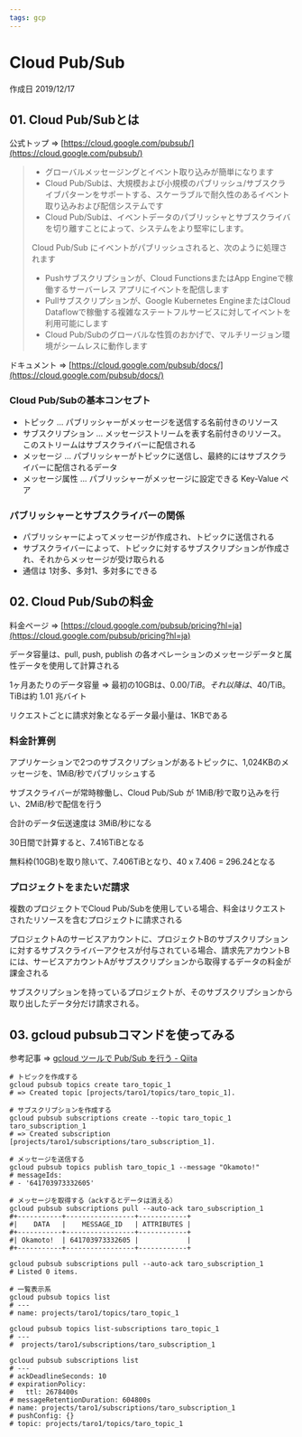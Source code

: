 ```yaml
---
tags: gcp
---
```


# Cloud Pub/Sub

作成日 2019/12/17

## 01. Cloud Pub/Subとは

公式トップ => [https://cloud.google.com/pubsub/](https://cloud.google.com/pubsub/)

> - グローバルメッセージングとイベント取り込みが簡単になります
> - Cloud Pub/Subは、大規模および小規模のパブリッシュ/サブスクライブパターンをサポートする、スケーラブルで耐久性のあるイベント取り込みおよび配信システムです
> - Cloud Pub/Subは、イベントデータのパブリッシャとサブスクライバを切り離すことによって、システムをより堅牢にします。
>
> Cloud Pub/Sub にイベントがパブリッシュされると、次のように処理されます
>
> - Pushサブスクリプションが、Cloud FunctionsまたはApp Engineで稼働するサーバーレス アプリにイベントを配信します
> - Pullサブスクリプションが、Google Kubernetes EngineまたはCloud Dataflowで稼働する複雑なステートフルサービスに対してイベントを利用可能にします
> - Cloud Pub/Subのグローバルな性質のおかげで、マルチリージョン環境がシームレスに動作します

ドキュメント => [https://cloud.google.com/pubsub/docs/](https://cloud.google.com/pubsub/docs/)

### Cloud Pub/Subの基本コンセプト

- トピック ... パブリッシャーがメッセージを送信する名前付きのリソース
- サブスクリプション ... メッセージストリームを表す名前付きのリソース。このストリームはサブスクライバーに配信される
- メッセージ ... パブリッシャーがトピックに送信し、最終的にはサブスクライバーに配信されるデータ
- メッセージ属性 ... パブリッシャーがメッセージに設定できる Key-Value ペア

### パブリッシャーとサブスクライバーの関係

- パブリッシャーによってメッセージが作成され、トピックに送信される
- サブスクライバーによって、トピックに対するサブスクリプションが作成され、それからメッセージが受け取られる
- 通信は 1対多、多対1、多対多にできる

## 02. Cloud Pub/Subの料金

料金ページ => [https://cloud.google.com/pubsub/pricing?hl=ja](https://cloud.google.com/pubsub/pricing?hl=ja)

データ容量は、pull, push, publish の各オペレーションのメッセージデータと属性データを使用して計算される

1ヶ月あたりのデータ容量 => 最初の10GBは、$0.00/TiB。それ以降は、$40/TiB。TiBは約 1.01 兆バイト

リクエストごとに請求対象となるデータ最小量は、1KBである

### 料金計算例

アプリケーションで2つのサブスクリプションがあるトピックに、1,024KBのメッセージを、1MiB/秒でパブリッシュする

サブスクライバーが常時稼働し、Cloud Pub/Sub が 1MiB/秒で取り込みを行い、2MiB/秒で配信を行う

合計のデータ伝送速度は 3MiB/秒になる

30日間で計算すると、7.416TiBとなる

無料枠(10GB)を取り除いて、7.406TiBとなり、40 x 7.406 = 296.24となる

### プロジェクトをまたいだ請求

複数のプロジェクトでCloud Pub/Subを使用している場合、料金はリクエストされたリソースを含むプロジェクトに請求される

プロジェクトAのサービスアカウントに、プロジェクトBのサブスクリプションに対するサブスクライバーアクセスが付与されている場合、請求先アカウントBには、サービスアカウントAがサブスクリプションから取得するデータの料金が課金される

サブスクリプションを持っているプロジェクトが、そのサブスクリプションから取り出したデータ分だけ請求される。


## 03. gcloud pubsubコマンドを使ってみる

参考記事 => [gcloud ツールで Pub/Sub を行う \- Qiita](https://qiita.com/ekzemplaro/items/2c47beb962bee54b4609)

```bash=
# トピックを作成する
gcloud pubsub topics create taro_topic_1
# => Created topic [projects/taro1/topics/taro_topic_1].

# サブスクリプションを作成する
gcloud pubsub subscriptions create --topic taro_topic_1 taro_subscription_1
# => Created subscription [projects/taro1/subscriptions/taro_subscription_1].

# メッセージを送信する
gcloud pubsub topics publish taro_topic_1 --message "Okamoto!"
# messageIds:
# - '641703973332605'

# メッセージを取得する（ackするとデータは消える）
gcloud pubsub subscriptions pull --auto-ack taro_subscription_1
#+-----------+-----------------+------------+
#|    DATA   |    MESSAGE_ID   | ATTRIBUTES |
#+-----------+-----------------+------------+
#| Okamoto!  | 641703973332605 |            |
#+-----------+-----------------+------------+

gcloud pubsub subscriptions pull --auto-ack taro_subscription_1
# Listed 0 items.

# 一覧表示系
gcloud pubsub topics list
# ---
# name: projects/taro1/topics/taro_topic_1

gcloud pubsub topics list-subscriptions taro_topic_1
# ---
#  projects/taro1/subscriptions/taro_subscription_1

gcloud pubsub subscriptions list
# ---
# ackDeadlineSeconds: 10
# expirationPolicy:
#   ttl: 2678400s
# messageRetentionDuration: 604800s
# name: projects/taro1/subscriptions/taro_subscription_1
# pushConfig: {}
# topic: projects/taro1/topics/taro_topic_1
```
